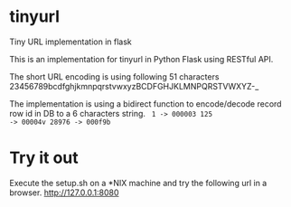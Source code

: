 # tinyurl
Tiny URL implementation in flask

This is an implementation for tinyurl in Python Flask using RESTful API.

The short URL encoding is using following 51 characters
23456789bcdfghjkmnpqrstvwxyzBCDFGHJKLMNPQRSTVWXYZ-_

The implementation is using a bidirect function to encode/decode record row id in DB to a 6 characters string.
<code>
1      -> 000003
125    -> 00004v
28976  -> 000f9b
</code>

# Try it out

Execute the setup.sh on a *NIX machine and try the following url in a browser.
http://127.0.0.1:8080
